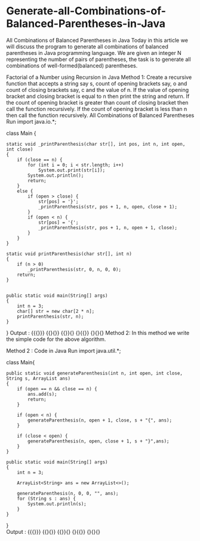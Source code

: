# Generate-all-Combinations-of-Balanced-Parentheses-in-Java

All Combinations of Balanced Parentheses in Java
Today in this article we will discuss the program to generate all combinations of balanced parentheses in Java programming language. We are given an integer N representing the number of pairs of parentheses, the task is to generate all combinations of well-formed(balanced) parentheses.

Factorial of a Number using Recursion in Java
Method 1:
Create a recursive function that accepts a string say s, count of opening brackets say, o and count of closing brackets say, c and the value of n.
If the value of opening bracket and closing bracket is equal to n then print the string and return.
If the count of opening bracket is greater than count of closing bracket then call the function recursively.
If the count of opening bracket is less than n then call the function recursively.
All Combinations of Balanced Parentheses
Run
import java.io.*;
 
class Main {

    static void _printParenthesis(char str[], int pos, int n, int open, int close)
    {
        if (close == n) {
            for (int i = 0; i < str.length; i++)
                System.out.print(str[i]);
            System.out.println();
            return;
        }
        else {
            if (open > close) {
                str[pos] = '}';
                _printParenthesis(str, pos + 1, n, open, close + 1);
            }
            if (open < n) {
                str[pos] = '{';
                _printParenthesis(str, pos + 1, n, open + 1, close);
            }
        }
    }
 
    static void printParenthesis(char str[], int n)
    {
        if (n > 0)
            _printParenthesis(str, 0, n, 0, 0);
        return;
    }
 
  
    public static void main(String[] args)
    {
        int n = 3;
        char[] str = new char[2 * n];
        printParenthesis(str, n);
    }
}
Output :
{{{}}}
{{}{}}
{{}}{}
{}{{}}
{}{}{}
Method 2:
In this method we write the simple code for the above algorithm.

Method 2 : Code in Java
Run
import java.util.*;
 
class Main{
 
    public static void generateParenthesis(int n, int open, int close, String s, ArrayList ans)
    {
        if (open == n && close == n) {
            ans.add(s);
            return;
        }
       
        if (open < n) {
            generateParenthesis(n, open + 1, close, s + "{", ans);
        }
       
        if (close < open) {
            generateParenthesis(n, open, close + 1, s + "}",ans);
        }
    }
 
    public static void main(String[] args)
    {
        int n = 3;
       
        ArrayList<String> ans = new ArrayList<>();
       
        generateParenthesis(n, 0, 0, "", ans);
        for (String s : ans) {
            System.out.println(s);
        }
    }
}   
Output :
{{{}}}
{{}{}}
{{}}{}
{}{{}}
{}{}{}
